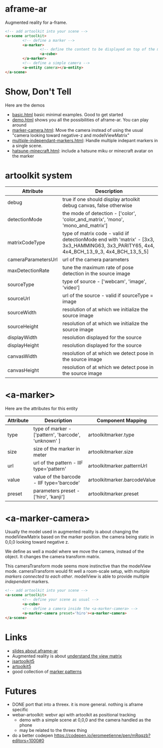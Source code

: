 # aframe-ar
Augmented reality for a-frame.

```html
<!-- add artoolkit into your scene -->
<a-scene artoolkit>
        <!-- define a marker -->
        <a-marker>
                <!-- define the content to be displayed on top of the marker -->
                <a-cube>
        </a-marker>
        <!-- define a simple camera -->
        <a-entity camera></a-entity>
</a-scene>
```

# Show, Don't Tell
Here are the demos

- [basic.html](https://jeromeetienne.github.io/AR.js/aframe/examples/basic.html) 
basic minimal examples. Good to get started
- [demo.html](https://jeromeetienne.github.io/AR.js/aframe/examples/demo.html) 
shows you all the possibilities of aframe-ar. You can play around
- [marker-camera.html](https://jeromeetienne.github.io/AR.js/aframe/examples/marker-camera.html):
Move the camera instead of using the usual "camera looking toward negative-z and modelViewMatrix"
- [multiple-independant-markers.html](https://jeromeetienne.github.io/AR.js/aframe/examples/multiple-independant-markers.html):
Handle multiple indepant markers in a single scene.
- [hatsune-minecraft.html](https://jeromeetienne.github.io/AR.js/aframe/examples/minecraft.html): 
include a hatsune miku or minecraft avatar on the marker

# artoolkit system

| Attribute | Description |
| --- | --- |
| debug | true if one should display artoolkit debug canvas, false otherwise |
| detectionMode | the mode of detection - ['color', 'color_and_matrix', 'mono', 'mono_and_matrix'] |
| matrixCodeType | type of matrix code - valid iif detectionMode end with 'matrix' - [3x3, 3x3_HAMMING63, 3x3_PARITY65, 4x4, 4x4_BCH_13_9_3, 4x4_BCH_13_5_5] |
| cameraParametersUrl | url of the camera parameters |
| maxDetectionRate | tune the maximum rate of pose detection in the source image |
| sourceType | type of source - ['webcam', 'image', 'video'] |
| sourceUrl | url of the source - valid if sourceType = image|video |
| sourceWidth | resolution of at which we initialize the source image |
| sourceHeight | resolution of at which we initialize the source image |
| displayWidth | resolution displayed for the source  |
| displayHeight | resolution displayed for the source  |
| canvasWidth | resolution of at which we detect pose in the source image |
| canvasHeight | resolution of at which we detect pose in the source image |

# \<a-marker\>

Here are the attributes for this entity

| Attribute | Description | Component Mapping |
| --- | --- | --- |
| type | type of marker - ['pattern', 'barcode', 'unknown' ] | artoolkitmarker.type |
| size | size of the marker in meter | artoolkitmarker.size |
| url | url of the pattern - IIF type='pattern' | artoolkitmarker.patternUrl |
| value | value of the barcode - IIF type='barcode' | artoolkitmarker.barcodeValue |
| preset | parameters preset - ['hiro', 'kanji'] | artoolkitmarker.preset |


# \<a-marker-camera\>
Usually the model used in augmented reality is about changing the modelViewMatrix 
based on the marker position. the camera being static in 0,0,0 looking toward negative z.

We define as well a model where we move the camera, instead of the object.
It changes the camera transform matrix.

This cameraTransform mode seems more instinctive than the modelView mode.
cameraTransform would fit well a room-scale setup, with *multiple markers connected to each other*.
modelView is able to provide multiple *independant* markers.

```html
<!-- add artoolkit into your scene -->
<a-scene artoolkit>
        <!-- define your scene as usual -->
        <a-cube>
        <!-- define a camera inside the <a-marker-camera> -->
        <a-marker-camera preset='hiro'><a-marker-camera>
</a-scene>
```

# Links

- [slides about aframe-ar](http://jeromeetienne.github.io/slides/artoolkit-aframe/)
- Augmented reality is about [understand the view matrix](http://www.3dgep.com/understanding-the-view-matrix/)
- [jsartoolkit5](https://github.com/artoolkit/jsartoolkit5)
- [artoolkit5](https://github.com/artoolkit/artoolkit5/)
- good collection of [marker patterns](https://github.com/artoolkit/artoolkit5/tree/master/doc/patterns)

# Futures
- DONE port that into a threex. it is more general. nothing is aframe specific 
- webar-artoolkit: webvr api with artoolkit as positional tracking
  - demo with a simple scene at 0,0,0 and the camera handled as the phone
  - may be related to the threex thing
- do a better codepen https://codepen.io/jeromeetienne/pen/mRqqzb?editors=1000#0
